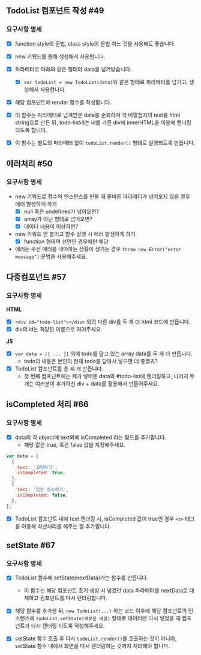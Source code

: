 ## TodoList 컴포넌트 작성 #49

### 요구사항 명세

- [x] function style의 문법, class style의 문법 어느 것을 사용해도 좋습니다.
- [x] new 키워드를 통해 생성해서 사용됩니다.
- [x] 파라메터로 아래와 같은 형태의 data를 넘겨받습니다.

  - [x] `var todoList = new TodoList(data)`와 같은 형태로 파라메터를 넘기고, 생성해서 사용합니다.

- [x] 해당 컴포넌트에 render 함수를 작성합니다.
- [x] 이 함수는 파라메터로 넘겨받은 data를 순회하며 각 배열첨자의 text를 html string으로 만든 뒤, todo-list라는 id를 가진 div에 innerHTML을 이용해 렌더링 되도록 합니다.
- [x] 이 함수는 별도의 파라메터 없이 `todoList.render()` 형태로 실행되도록 만듭니다.

## 에러처리 #50

### 요구사항 명세

- new 키워드로 함수의 인스턴스를 만들 때 올바른 파라메터가 넘어오지 않을 경우 에러 발생하게 하기
  - [x] null 혹은 undefined가 넘어오면?
  - [x] array가 아닌 형태로 넘어오면?
  - [x] 데이터 내용이 이상하면?
- new 키워드 안 붙이고 함수 실행 시 에러 발생하게 하기
  - [x] function 형태의 선언인 경우에만 해당
- 에러는 우선 에러를 내야하는 상황이 생기는 경우 `throw new Error("error message")` 문법을 사용해주세요.

## 다중컴포넌트 #57

### 요구사항 명세

**HTML**

- [x] `<div id="todo-list"></div>` 외의 다른 div를 두 개 더 html 코드에 만듭니다.
- [x] div의 id는 적당한 이름으로 지어주세요.

**JS**

- [x] `var data = [{ ... }]` 외에 todo를 담고 있는 array data를 두 개 더 만듭니다.
  - todo의 내용은 본인의 현재 todo를 담아서 넣으면 더 좋겠죠?
- [x] TodoList 컴포넌트를 총 세 개 만듭니다.
  - 첫 번째 컴포넌트에는 제가 넣어둔 data와 #todo-list에 렌더링하고, 나머지 두 개는 여러분이 추가하신 div + data를 활용해서 만들어주세요.

## isCompleted 처리 #66

### 요구사항 명세

- [x] data의 각 object에 text외에 isCompleted 라는 필드를 추가합니다.
  - 해당 값은 true, 혹은 false 값을 지정해주세요.

```js
var data = [
  {
    text: '코딩하기',
    isCompleted: true,
  },
  {
    text: '집안 청소하기',
    isCompleted: false,
  },
];
```

- [x] TodoList 컴포넌트 내에 text 렌더링 시, isCompleted 값이 true인 경우 `<s>` 태그를 이용해 삭선처리를 해주는 걸 추가합니다.

## setState #67

### 요구사항 명세

- [x] TodoList 함수에 setState(nextData)라는 함수를 만듭니다.

  - 이 함수는 해당 컴포넌트 초기 생성 시 넘겼던 data 파라메터를 nextData로 대체하고
    컴포넌트를 다시 렌더링합니다.

- [x] 해당 함수를 추가한 뒤, `new TodoList(...)` 하는 코드 이후에 해당 컴포넌트의 인스턴스에 `todoList.setState(새로운 배열)` 형태로 데이터만 다시 넣었을 때 컴포넌트가 다시 렌더링 되도록 작성해주세요.

- [x] setState 함수 호출 후 다시 `todoList.render()`를 호출하는 것이 아니라, setState 함수 내에서 화면을 다시 렌더링하는 것까지 처리해야 합니다.
